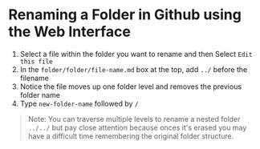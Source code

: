 # Renaming a Folder in Github using the Web Interface

1. Select a file within the folder you want to rename and then Select `Edit this file`
2. In the `folder/folder/file-name.md` box at the top, add `../` before the filename
3. Notice the file moves up one folder level and removes the previous folder name
4. Type `new-folder-name` followed by `/`

> Note: You can traverse multiple levels to rename a nested folder `../../` but pay close attention
> because onces it's erased you may have a difficult time remembering the original folder structure.
